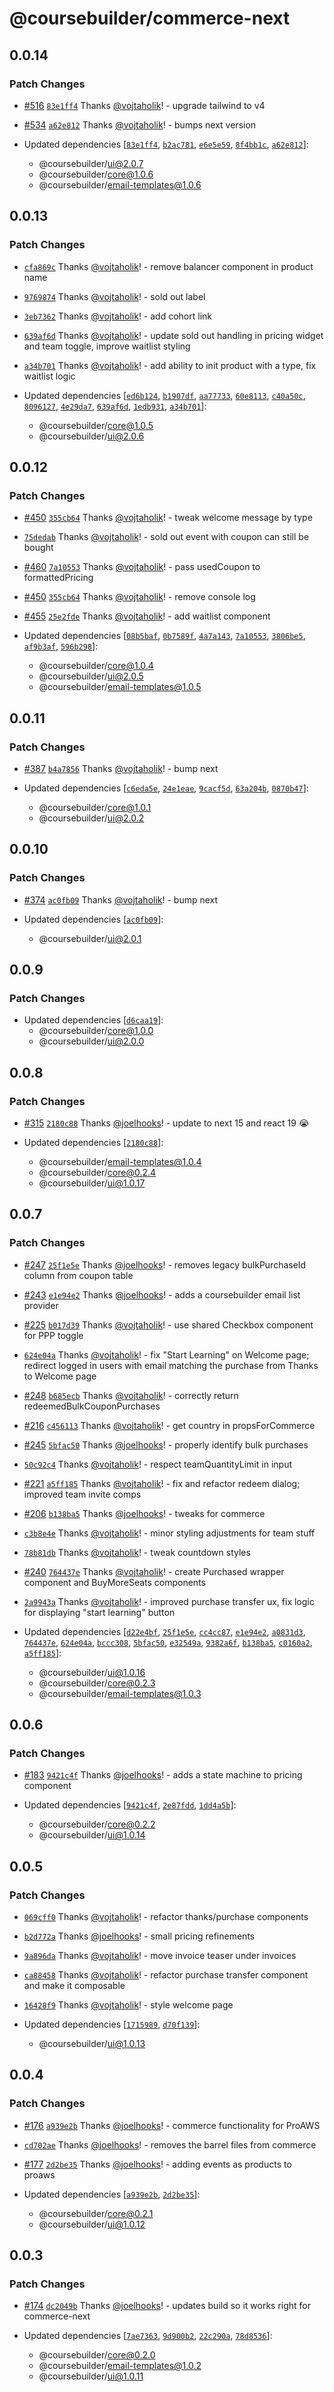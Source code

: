 # @coursebuilder/commerce-next

## 0.0.14

### Patch Changes

- [#516](https://github.com/badass-courses/course-builder/pull/516)
  [`83e1ff4`](https://github.com/badass-courses/course-builder/commit/83e1ff4e5960bb9897c2444a2424026cd1ed903c)
  Thanks [@vojtaholik](https://github.com/vojtaholik)! - upgrade tailwind to v4

- [#534](https://github.com/badass-courses/course-builder/pull/534)
  [`a62e812`](https://github.com/badass-courses/course-builder/commit/a62e812c365c6060acce6914a2bf8019bcff5a4f)
  Thanks [@vojtaholik](https://github.com/vojtaholik)! - bumps next version

- Updated dependencies
  [[`83e1ff4`](https://github.com/badass-courses/course-builder/commit/83e1ff4e5960bb9897c2444a2424026cd1ed903c),
  [`b2ac781`](https://github.com/badass-courses/course-builder/commit/b2ac781b15ec695d40c87bbef29fd21c9a9593c4),
  [`e6e5e59`](https://github.com/badass-courses/course-builder/commit/e6e5e5924fa540e6f4d88dec408a68c7e50725a9),
  [`8f4bb1c`](https://github.com/badass-courses/course-builder/commit/8f4bb1c0cee7296841f40564f43910ccf743752b),
  [`a62e812`](https://github.com/badass-courses/course-builder/commit/a62e812c365c6060acce6914a2bf8019bcff5a4f)]:
  - @coursebuilder/ui@2.0.7
  - @coursebuilder/core@1.0.6
  - @coursebuilder/email-templates@1.0.6

## 0.0.13

### Patch Changes

- [`cfa869c`](https://github.com/badass-courses/course-builder/commit/cfa869c18791f7c742a2f48b0b6c4e2664846251)
  Thanks [@vojtaholik](https://github.com/vojtaholik)! - remove balancer
  component in product name

- [`9769874`](https://github.com/badass-courses/course-builder/commit/9769874a8acd0c21e317674b3cfb68d16602c219)
  Thanks [@vojtaholik](https://github.com/vojtaholik)! - sold out label

- [`3eb7362`](https://github.com/badass-courses/course-builder/commit/3eb7362c53d5589138e657423d1d43390c16bd15)
  Thanks [@vojtaholik](https://github.com/vojtaholik)! - add cohort link

- [`639af6d`](https://github.com/badass-courses/course-builder/commit/639af6d499410198e322df38a74b4fa8ec8310df)
  Thanks [@vojtaholik](https://github.com/vojtaholik)! - update sold out
  handling in pricing widget and team toggle, improve waitlist styling

- [`a34b701`](https://github.com/badass-courses/course-builder/commit/a34b701f70d9ba66d7c291f51db8e63ff81c660a)
  Thanks [@vojtaholik](https://github.com/vojtaholik)! - add ability to init
  product with a type, fix waitlist logic

- Updated dependencies
  [[`ed6b124`](https://github.com/badass-courses/course-builder/commit/ed6b1246b35b40f30cdf27b5507407c26d310424),
  [`b1907df`](https://github.com/badass-courses/course-builder/commit/b1907dfdebc4f7bca7ede2532695c0375b437ebe),
  [`aa77733`](https://github.com/badass-courses/course-builder/commit/aa77733d0965710f849be83cffe7374ad3e1edf3),
  [`60e8113`](https://github.com/badass-courses/course-builder/commit/60e811310faab346e385669c9a4ef5a25849ce07),
  [`c40a50c`](https://github.com/badass-courses/course-builder/commit/c40a50c1e4244e2881eed47a0903a5243222f1cf),
  [`8096127`](https://github.com/badass-courses/course-builder/commit/8096127e361879f5ef768c74d95fd8aef85bfbac),
  [`4e29da7`](https://github.com/badass-courses/course-builder/commit/4e29da74a433635089bb2796abbe1339fd8f4dbd),
  [`639af6d`](https://github.com/badass-courses/course-builder/commit/639af6d499410198e322df38a74b4fa8ec8310df),
  [`1edb931`](https://github.com/badass-courses/course-builder/commit/1edb9318a1af4869e1685606bf4dae9da5dfb031),
  [`a34b701`](https://github.com/badass-courses/course-builder/commit/a34b701f70d9ba66d7c291f51db8e63ff81c660a)]:
  - @coursebuilder/core@1.0.5
  - @coursebuilder/ui@2.0.6

## 0.0.12

### Patch Changes

- [#450](https://github.com/badass-courses/course-builder/pull/450)
  [`355cb64`](https://github.com/badass-courses/course-builder/commit/355cb64a678034fa02f96a05adc469276ab673ac)
  Thanks [@vojtaholik](https://github.com/vojtaholik)! - tweak welcome message
  by type

- [`75dedab`](https://github.com/badass-courses/course-builder/commit/75dedabbdb956a1b968a7fe94d3ab7f6af9d1cc0)
  Thanks [@vojtaholik](https://github.com/vojtaholik)! - sold out event with
  coupon can still be bought

- [#460](https://github.com/badass-courses/course-builder/pull/460)
  [`7a10553`](https://github.com/badass-courses/course-builder/commit/7a105531deaca25b27108ee4308d97900dc154e2)
  Thanks [@vojtaholik](https://github.com/vojtaholik)! - pass usedCoupon to
  formattedPricing

- [#450](https://github.com/badass-courses/course-builder/pull/450)
  [`355cb64`](https://github.com/badass-courses/course-builder/commit/355cb64a678034fa02f96a05adc469276ab673ac)
  Thanks [@vojtaholik](https://github.com/vojtaholik)! - remove console log

- [#455](https://github.com/badass-courses/course-builder/pull/455)
  [`25e2fde`](https://github.com/badass-courses/course-builder/commit/25e2fde7ee902569728e9f936298126c72efb9ae)
  Thanks [@vojtaholik](https://github.com/vojtaholik)! - add waitlist component

- Updated dependencies
  [[`08b5baf`](https://github.com/badass-courses/course-builder/commit/08b5baf69d334a360db177154e347122be4e6ad1),
  [`0b7589f`](https://github.com/badass-courses/course-builder/commit/0b7589f74d25507795343b90026ff7f8f13becb4),
  [`4a7a143`](https://github.com/badass-courses/course-builder/commit/4a7a1432b5b3c97d730115178d2c3938e15cb7ab),
  [`7a10553`](https://github.com/badass-courses/course-builder/commit/7a105531deaca25b27108ee4308d97900dc154e2),
  [`3806be5`](https://github.com/badass-courses/course-builder/commit/3806be5e893ce6418a8157976da0747a438680c3),
  [`af9b3af`](https://github.com/badass-courses/course-builder/commit/af9b3af0b42f3248dc442a089616005eeaef8ecc),
  [`596b298`](https://github.com/badass-courses/course-builder/commit/596b2980a8485adc2bc5331b527d47b89c095776)]:
  - @coursebuilder/core@1.0.4
  - @coursebuilder/ui@2.0.5
  - @coursebuilder/email-templates@1.0.5

## 0.0.11

### Patch Changes

- [#387](https://github.com/badass-courses/course-builder/pull/387)
  [`b4a7856`](https://github.com/badass-courses/course-builder/commit/b4a785689b12c89be317f10b013aed21f445f8f2)
  Thanks [@vojtaholik](https://github.com/vojtaholik)! - bump next

- Updated dependencies
  [[`c6eda5e`](https://github.com/badass-courses/course-builder/commit/c6eda5e2fd9159146c8bb35620dee96e0f45395d),
  [`24e1eae`](https://github.com/badass-courses/course-builder/commit/24e1eae80e189bb58644cb8e94b2143293ad5142),
  [`9cacf5d`](https://github.com/badass-courses/course-builder/commit/9cacf5d3901799cc0dff55766af48d611d4fc821),
  [`63a204b`](https://github.com/badass-courses/course-builder/commit/63a204ba5232c0dadaf2072e5c64e6716c56614c),
  [`0870b47`](https://github.com/badass-courses/course-builder/commit/0870b47402a95ccf7fdc216b10f3f0cd5c998b2d)]:
  - @coursebuilder/core@1.0.1
  - @coursebuilder/ui@2.0.2

## 0.0.10

### Patch Changes

- [#374](https://github.com/badass-courses/course-builder/pull/374)
  [`ac0fb09`](https://github.com/badass-courses/course-builder/commit/ac0fb09591e1a953d1d22a626df1217627401d69)
  Thanks [@vojtaholik](https://github.com/vojtaholik)! - bump next

- Updated dependencies
  [[`ac0fb09`](https://github.com/badass-courses/course-builder/commit/ac0fb09591e1a953d1d22a626df1217627401d69)]:
  - @coursebuilder/ui@2.0.1

## 0.0.9

### Patch Changes

- Updated dependencies
  [[`d6caa19`](https://github.com/badass-courses/course-builder/commit/d6caa19626edc5424c39fca90b293311d852cc12)]:
  - @coursebuilder/core@1.0.0
  - @coursebuilder/ui@2.0.0

## 0.0.8

### Patch Changes

- [#315](https://github.com/badass-courses/course-builder/pull/315)
  [`2180c88`](https://github.com/badass-courses/course-builder/commit/2180c8887041cbe99bdbdcf37e391c5183644c0c)
  Thanks [@joelhooks](https://github.com/joelhooks)! - update to next 15 and
  react 19 😭

- Updated dependencies
  [[`2180c88`](https://github.com/badass-courses/course-builder/commit/2180c8887041cbe99bdbdcf37e391c5183644c0c)]:
  - @coursebuilder/email-templates@1.0.4
  - @coursebuilder/core@0.2.4
  - @coursebuilder/ui@1.0.17

## 0.0.7

### Patch Changes

- [#247](https://github.com/badass-courses/course-builder/pull/247)
  [`25f1e5e`](https://github.com/badass-courses/course-builder/commit/25f1e5efc39524d27172f8cce4902cbacc11c2a4)
  Thanks [@joelhooks](https://github.com/joelhooks)! - removes legacy
  bulkPurchaseId column from coupon table

- [#243](https://github.com/badass-courses/course-builder/pull/243)
  [`e1e94e2`](https://github.com/badass-courses/course-builder/commit/e1e94e24375af37b6e7c51d698a0131d268a7f66)
  Thanks [@joelhooks](https://github.com/joelhooks)! - adds a coursebuilder
  email list provider

- [#225](https://github.com/badass-courses/course-builder/pull/225)
  [`b017d39`](https://github.com/badass-courses/course-builder/commit/b017d39fd161c9b88eb1de61c029f9a82033699e)
  Thanks [@vojtaholik](https://github.com/vojtaholik)! - use shared Checkbox
  component for PPP toggle

- [`624e04a`](https://github.com/badass-courses/course-builder/commit/624e04aa830cdbc7bedc302466363aa1a3831cea)
  Thanks [@vojtaholik](https://github.com/vojtaholik)! - fix "Start Learning" on
  Welcome page; redirect logged in users with email matching the purchase from
  Thanks to Welcome page

- [#248](https://github.com/badass-courses/course-builder/pull/248)
  [`b685ecb`](https://github.com/badass-courses/course-builder/commit/b685ecbb07ef37dcaf63136fd6202d56514f4dc9)
  Thanks [@vojtaholik](https://github.com/vojtaholik)! - correctly return
  redeemedBulkCouponPurchases

- [#216](https://github.com/badass-courses/course-builder/pull/216)
  [`c456113`](https://github.com/badass-courses/course-builder/commit/c456113d1bfcffa63fc710e71177708a8e7652ee)
  Thanks [@vojtaholik](https://github.com/vojtaholik)! - get country in
  propsForCommerce

- [#245](https://github.com/badass-courses/course-builder/pull/245)
  [`5bfac50`](https://github.com/badass-courses/course-builder/commit/5bfac5047ccc81f563d53a4b7780fcf14edf2bf8)
  Thanks [@joelhooks](https://github.com/joelhooks)! - properly identify bulk
  purchases

- [`50c92c4`](https://github.com/badass-courses/course-builder/commit/50c92c4b406198d7162a7800c4274c95be2af442)
  Thanks [@vojtaholik](https://github.com/vojtaholik)! - respect
  teamQuantityLimit in input

- [#221](https://github.com/badass-courses/course-builder/pull/221)
  [`a5ff185`](https://github.com/badass-courses/course-builder/commit/a5ff1856f912badecea337b014df525b950badc1)
  Thanks [@vojtaholik](https://github.com/vojtaholik)! - fix and refactor redeem
  dialog; improved team invite comps

- [#206](https://github.com/badass-courses/course-builder/pull/206)
  [`b138ba5`](https://github.com/badass-courses/course-builder/commit/b138ba58a22623ca9bdbe9529e054d10d6014881)
  Thanks [@joelhooks](https://github.com/joelhooks)! - tweaks for commerce

- [`c3b8e4e`](https://github.com/badass-courses/course-builder/commit/c3b8e4ea116a3a3b3b831c26b8dea267be24fd65)
  Thanks [@vojtaholik](https://github.com/vojtaholik)! - minor styling
  adjustments for team stuff

- [`78b81db`](https://github.com/badass-courses/course-builder/commit/78b81db908a68ebaa879596c423f7c9ebcdcf790)
  Thanks [@vojtaholik](https://github.com/vojtaholik)! - tweak countdown styles

- [#240](https://github.com/badass-courses/course-builder/pull/240)
  [`764437e`](https://github.com/badass-courses/course-builder/commit/764437e71a1aebec3db81acf2d67d28fbfee8146)
  Thanks [@vojtaholik](https://github.com/vojtaholik)! - create Purchased
  wrapper component and BuyMoreSeats components

- [`2a9943a`](https://github.com/badass-courses/course-builder/commit/2a9943a3f7936c7248749c4dd010932c893bde99)
  Thanks [@vojtaholik](https://github.com/vojtaholik)! - improved purchase
  transfer ux, fix logic for displaying "start learning" button

- Updated dependencies
  [[`d22e4bf`](https://github.com/badass-courses/course-builder/commit/d22e4bf1bff80c7b47b7f9d30b3610a4788adc75),
  [`25f1e5e`](https://github.com/badass-courses/course-builder/commit/25f1e5efc39524d27172f8cce4902cbacc11c2a4),
  [`cc4cc87`](https://github.com/badass-courses/course-builder/commit/cc4cc87c1ae0425c80c5ab5918c62a348aa47941),
  [`e1e94e2`](https://github.com/badass-courses/course-builder/commit/e1e94e24375af37b6e7c51d698a0131d268a7f66),
  [`a0831d3`](https://github.com/badass-courses/course-builder/commit/a0831d3f0381ef7e3c032f2e5215d6fecf7d384f),
  [`764437e`](https://github.com/badass-courses/course-builder/commit/764437e71a1aebec3db81acf2d67d28fbfee8146),
  [`624e04a`](https://github.com/badass-courses/course-builder/commit/624e04aa830cdbc7bedc302466363aa1a3831cea),
  [`bccc308`](https://github.com/badass-courses/course-builder/commit/bccc3084077ab2bf24f1ac9361c3c13936749c6a),
  [`5bfac50`](https://github.com/badass-courses/course-builder/commit/5bfac5047ccc81f563d53a4b7780fcf14edf2bf8),
  [`e32549a`](https://github.com/badass-courses/course-builder/commit/e32549ab4f0e903a467120a35ab27ef44892b115),
  [`9382a6f`](https://github.com/badass-courses/course-builder/commit/9382a6f62fd5c4a3e848979595091b7e00d9cd1b),
  [`b138ba5`](https://github.com/badass-courses/course-builder/commit/b138ba58a22623ca9bdbe9529e054d10d6014881),
  [`c0160a2`](https://github.com/badass-courses/course-builder/commit/c0160a2126f9db27340a3739018cbd67fbd643ca),
  [`a5ff185`](https://github.com/badass-courses/course-builder/commit/a5ff1856f912badecea337b014df525b950badc1)]:
  - @coursebuilder/ui@1.0.16
  - @coursebuilder/core@0.2.3
  - @coursebuilder/email-templates@1.0.3

## 0.0.6

### Patch Changes

- [#183](https://github.com/badass-courses/course-builder/pull/183)
  [`9421c4f`](https://github.com/badass-courses/course-builder/commit/9421c4f1db7eb84728abca79bf68acb0b5ee2671)
  Thanks [@joelhooks](https://github.com/joelhooks)! - adds a state machine to
  pricing component

- Updated dependencies
  [[`9421c4f`](https://github.com/badass-courses/course-builder/commit/9421c4f1db7eb84728abca79bf68acb0b5ee2671),
  [`2e87fdd`](https://github.com/badass-courses/course-builder/commit/2e87fdd4397848939dbcc8cb7b0fae53267fdc62),
  [`1dd4a5b`](https://github.com/badass-courses/course-builder/commit/1dd4a5bbd2b737ab45431256139134d56c0686ec)]:
  - @coursebuilder/core@0.2.2
  - @coursebuilder/ui@1.0.14

## 0.0.5

### Patch Changes

- [`069cff0`](https://github.com/badass-courses/course-builder/commit/069cff0e5a194d8ab621cba331c16e8cab10a7f5)
  Thanks [@vojtaholik](https://github.com/vojtaholik)! - refactor
  thanks/purchase components

- [`b2d772a`](https://github.com/badass-courses/course-builder/commit/b2d772af7eca9d33b5fd5e7308be9c6ed39c5b18)
  Thanks [@joelhooks](https://github.com/joelhooks)! - small pricing refinements

- [`9a896da`](https://github.com/badass-courses/course-builder/commit/9a896dabfd5ee502e496caa4dbbcf5034c9f5d60)
  Thanks [@vojtaholik](https://github.com/vojtaholik)! - move invoice teaser
  under invoices

- [`ca88458`](https://github.com/badass-courses/course-builder/commit/ca88458593e6394767f8acd99ae95bf259ee97e3)
  Thanks [@vojtaholik](https://github.com/vojtaholik)! - refactor purchase
  transfer component and make it composable

- [`16428f9`](https://github.com/badass-courses/course-builder/commit/16428f904a08a1c4c26f360a0c44db51665cd9bb)
  Thanks [@vojtaholik](https://github.com/vojtaholik)! - style welcome page

- Updated dependencies
  [[`1715989`](https://github.com/badass-courses/course-builder/commit/1715989e41a46e4de3f7576c5bded88697157edb),
  [`d70f139`](https://github.com/badass-courses/course-builder/commit/d70f139ba8a77f745843b1e82ce9aa5f6e1d2607)]:
  - @coursebuilder/ui@1.0.13

## 0.0.4

### Patch Changes

- [#176](https://github.com/badass-courses/course-builder/pull/176)
  [`a939e2b`](https://github.com/badass-courses/course-builder/commit/a939e2baa850a54167c800f83ba32030d6b6da4b)
  Thanks [@joelhooks](https://github.com/joelhooks)! - commerce functionality
  for ProAWS

- [`cd702ae`](https://github.com/badass-courses/course-builder/commit/cd702aee9f4ef18a7225729e2cff22cef703d4e3)
  Thanks [@joelhooks](https://github.com/joelhooks)! - removes the barrel files
  from commerce

- [#177](https://github.com/badass-courses/course-builder/pull/177)
  [`2d2be35`](https://github.com/badass-courses/course-builder/commit/2d2be35b50bdce90e111338dd788cb856c952e49)
  Thanks [@joelhooks](https://github.com/joelhooks)! - adding events as products
  to proaws

- Updated dependencies
  [[`a939e2b`](https://github.com/badass-courses/course-builder/commit/a939e2baa850a54167c800f83ba32030d6b6da4b),
  [`2d2be35`](https://github.com/badass-courses/course-builder/commit/2d2be35b50bdce90e111338dd788cb856c952e49)]:
  - @coursebuilder/core@0.2.1
  - @coursebuilder/ui@1.0.12

## 0.0.3

### Patch Changes

- [#174](https://github.com/badass-courses/course-builder/pull/174)
  [`dc2049b`](https://github.com/badass-courses/course-builder/commit/dc2049b03393060136b41edc702ff2073fb2dd06)
  Thanks [@joelhooks](https://github.com/joelhooks)! - updates build so it works
  right for commerce-next

- Updated dependencies
  [[`7ae7363`](https://github.com/badass-courses/course-builder/commit/7ae7363f3655fb123bc28b4cd2f249e9d082fec3),
  [`9d900b2`](https://github.com/badass-courses/course-builder/commit/9d900b217a8d8ee1fdee1a9e0ae24b58e87773cc),
  [`22c290a`](https://github.com/badass-courses/course-builder/commit/22c290ad7eec68e664c0027ba9389af41c71a16a),
  [`78d8536`](https://github.com/badass-courses/course-builder/commit/78d8536c4944ab1f98a6376ad9dcc8baac9fc2ff)]:
  - @coursebuilder/core@0.2.0
  - @coursebuilder/email-templates@1.0.2
  - @coursebuilder/ui@1.0.11
